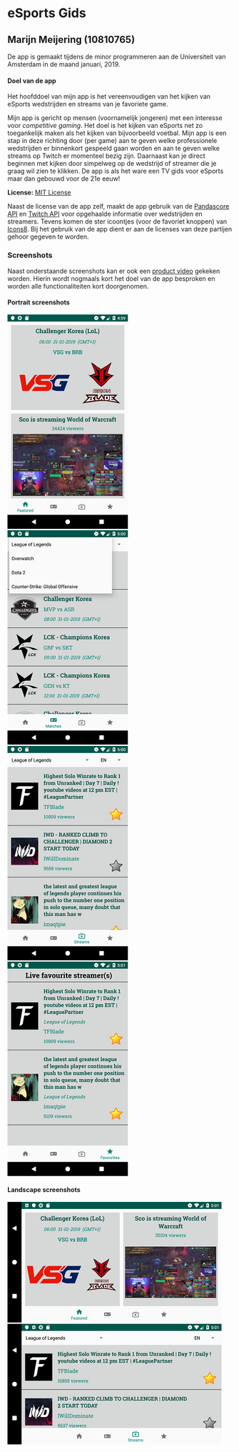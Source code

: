 # eSports Gids
## Marijn Meijering (10810765)
De app is gemaakt tijdens de minor programmeren aan de Universiteit van Amsterdam in de maand januari, 2019.

#### Doel van de app
Het hoofddoel van mijn app is het vereenvoudigen van het kijken van eSports wedstrijden en streams van je favoriete game. 

Mijn app is gericht op mensen (voornamelijk jongeren) met een interesse voor *competitive gaming*. Het doel is het kijken van eSports net zo toegankelijk maken als het kijken van bijvoorbeeld voetbal. Mijn app is een stap in deze richting door (per game) aan te geven welke professionele wedstrijden er binnenkort gespeeld gaan worden en aan te geven welke streams op Twitch er momenteel bezig zijn. Daarnaast kan je direct beginnen met kijken door simpelweg op de wedstrijd of streamer die je graag wil zien te klikken. De app is als het ware een TV gids voor eSports maar dan gebouwd voor de 21e eeuw!

**License:** [MIT License](LICENSE)

Naast de license van de app zelf, maakt de app gebruik van de [Pandascore API](https://pandascore.co/terms) en [Twitch API](https://www.twitch.tv/p/legal/terms-of-service/) voor opgehaalde informatie over wedstrijden en streamers. Tevens komen de ster icoontjes (voor de favoriet knoppen) van [Icons8](https://icons8.com/license). Bij het gebruik van de app dient er aan de licenses van deze partijen gehoor gegeven te worden.

### Screenshots
Naast onderstaande screenshots kan er ook een [product video](https://youtube.com/) gekeken worden. Hierin wordt nogmaals kort het doel van de app besproken en worden alle functionaliteiten kort doorgenomen.

#### Portrait screenshots
![Screenshot 1](https://github.com/10810765/Programmeerproject/blob/master/doc/eSports_Gids_Preview_1.png)
![Screenshot 2](https://github.com/10810765/Programmeerproject/blob/master/doc/eSports_Gids_Preview_2.png)
![Screenshot 3](https://github.com/10810765/Programmeerproject/blob/master/doc/eSports_Gids_Preview_3.png)
![Screenshot 4](https://github.com/10810765/Programmeerproject/blob/master/doc/eSports_Gids_Preview_4.png)

#### Landscape screenshots
![Screenshot 5](https://github.com/10810765/Programmeerproject/blob/master/doc/eSports_Gids_Preview_5.png)
![Screenshot 6](https://github.com/10810765/Programmeerproject/blob/master/doc/eSports_Gids_Preview_6.png)

